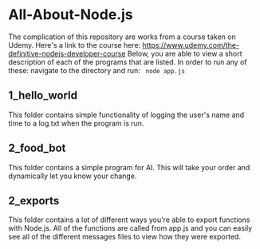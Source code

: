 # All-About-Node.js
The complication of this repository are works from a course taken on Udemy. Here's a link to the course here: https://www.udemy.com/the-definitive-nodejs-developer-course Below, you are able to view a short description of each of the programs that are listed. In order to run any of these: navigate to the directory and run: <code> node app.js </code>

## 1_hello_world
This folder contains simple functionality of logging the user's name and time to a log.txt when the program is run.


## 2_food_bot
This folder contains a simple program for AI. This will take your order and dynamically let you know your change.


## 2_exports
This folder contains a lot of different ways you're able to export functions with Node.js. All of the functions are called from app.js and you can easily see all of the different messages files to view how they were exported.

